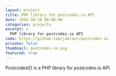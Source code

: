 ```yaml
---
layout: project
title: PHP library for postcodes.io API
date: 2016-10-10 08:00:00
categories: projects
excerpt: >
  PHP library for postcodes.io API
code: https://github.com/jabranr/postcodes-io
private: false
thumbnail: postcodes-io.png
featured: true
---
```


PostcodesIO is a PHP library for postcodes.io API.